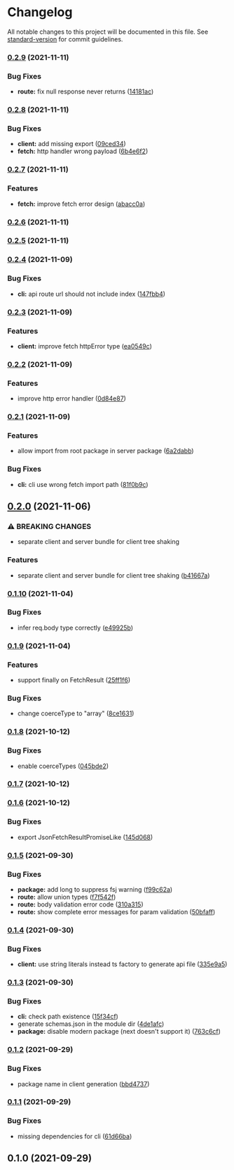 # Changelog

All notable changes to this project will be documented in this file. See [standard-version](https://github.com/conventional-changelog/standard-version) for commit guidelines.

### [0.2.9](https://github.com/ddadaal/next-typed-api-routes/compare/v0.2.8...v0.2.9) (2021-11-11)


### Bug Fixes

* **route:** fix null response never returns ([14181ac](https://github.com/ddadaal/next-typed-api-routes/commit/14181ac70129e6cec5bbb8df4ceef921a41d66de))

### [0.2.8](https://github.com/ddadaal/next-typed-api-routes/compare/v0.2.7...v0.2.8) (2021-11-11)


### Bug Fixes

* **client:** add missing export ([09ced34](https://github.com/ddadaal/next-typed-api-routes/commit/09ced34dbbd24255b65d5af0007eab20977daed5))
* **fetch:** http handler wrong payload ([6b4e6f2](https://github.com/ddadaal/next-typed-api-routes/commit/6b4e6f27392af01632c55f65c1f85c5a294a902d))

### [0.2.7](https://github.com/ddadaal/next-typed-api-routes/compare/v0.2.6...v0.2.7) (2021-11-11)


### Features

* **fetch:** improve fetch error design ([abacc0a](https://github.com/ddadaal/next-typed-api-routes/commit/abacc0aa6247224f45fc06a3960d287ca9be6be6))

### [0.2.6](https://github.com/ddadaal/next-typed-api-routes/compare/v0.2.5...v0.2.6) (2021-11-11)

### [0.2.5](https://github.com/ddadaal/next-typed-api-routes/compare/v0.2.4...v0.2.5) (2021-11-11)

### [0.2.4](https://github.com/ddadaal/next-typed-api-routes/compare/v0.2.3...v0.2.4) (2021-11-09)


### Bug Fixes

* **cli:** api route url should not include index ([147fbb4](https://github.com/ddadaal/next-typed-api-routes/commit/147fbb4882018fa57a57f757cb7e23185f7a398f))

### [0.2.3](https://github.com/ddadaal/next-typed-api-routes/compare/v0.2.2...v0.2.3) (2021-11-09)


### Features

* **client:** improve fetch httpError type ([ea0549c](https://github.com/ddadaal/next-typed-api-routes/commit/ea0549cda452a671a13f1389cb4790e2a7f61f9b))

### [0.2.2](https://github.com/ddadaal/next-typed-api-routes/compare/v0.2.1...v0.2.2) (2021-11-09)


### Features

* improve http error handler ([0d84e87](https://github.com/ddadaal/next-typed-api-routes/commit/0d84e8762a1798a8ed044eeeb46f93107e410532))

### [0.2.1](https://github.com/ddadaal/next-typed-api-routes/compare/v0.2.0...v0.2.1) (2021-11-09)


### Features

* allow import from root package in server package ([6a2dabb](https://github.com/ddadaal/next-typed-api-routes/commit/6a2dabbfeeae22249fb561971f1a0cd337216a02))


### Bug Fixes

* **cli:** cli use wrong fetch import path ([81f0b9c](https://github.com/ddadaal/next-typed-api-routes/commit/81f0b9c845a11a3d04722acda46eb97b7405f8ef))

## [0.2.0](https://github.com/ddadaal/next-typed-api-routes/compare/v0.1.10...v0.2.0) (2021-11-06)


### ⚠ BREAKING CHANGES

* separate client and server bundle for client tree shaking

### Features

* separate client and server bundle for client tree shaking ([b41667a](https://github.com/ddadaal/next-typed-api-routes/commit/b41667a01de7234158fdca2ebdc3345c84aad407))

### [0.1.10](https://github.com/ddadaal/next-typed-api-routes/compare/v0.1.9...v0.1.10) (2021-11-04)


### Bug Fixes

* infer req.body type correctly ([e49925b](https://github.com/ddadaal/next-typed-api-routes/commit/e49925b78a8ea2b857e78951de11810417b5d6ec))

### [0.1.9](https://github.com/ddadaal/next-typed-api-routes/compare/v0.1.8...v0.1.9) (2021-11-04)


### Features

* support finally on FetchResult ([25ff1f6](https://github.com/ddadaal/next-typed-api-routes/commit/25ff1f695485f79436ac75d6cb2d14fa8e3a1d8d))


### Bug Fixes

* change coerceType to "array" ([8ce1631](https://github.com/ddadaal/next-typed-api-routes/commit/8ce1631fd9c589785db56de32b15c23e05c73d99))

### [0.1.8](https://github.com/ddadaal/next-typed-api-routes/compare/v0.1.7...v0.1.8) (2021-10-12)


### Bug Fixes

* enable coerceTypes ([045bde2](https://github.com/ddadaal/next-typed-api-routes/commit/045bde2fc2c006c5fe732abbd32715ac73d36f5e))

### [0.1.7](https://github.com/ddadaal/next-typed-api-routes/compare/v0.1.6...v0.1.7) (2021-10-12)

### [0.1.6](https://github.com/ddadaal/next-typed-api-routes/compare/v0.1.5...v0.1.6) (2021-10-12)


### Bug Fixes

* export JsonFetchResultPromiseLike ([145d068](https://github.com/ddadaal/next-typed-api-routes/commit/145d06851c7ae8ba7c8e34756c5fa47b17e7742e))

### [0.1.5](https://github.com/ddadaal/next-typed-api-routes/compare/v0.1.4...v0.1.5) (2021-09-30)


### Bug Fixes

* **package:** add long to suppress fsj warning ([f99c62a](https://github.com/ddadaal/next-typed-api-routes/commit/f99c62aca12ef6c7701cd62f59f96230cf604ec4))
* **route:** allow union types ([f7f542f](https://github.com/ddadaal/next-typed-api-routes/commit/f7f542f7f6ceacb52461b5231933deac5b9d947c))
* **route:** body validation error code ([310a315](https://github.com/ddadaal/next-typed-api-routes/commit/310a3153d238f3abff3f10da71dc79bc40a3eacb))
* **route:** show complete error messages for param validation ([50bfaff](https://github.com/ddadaal/next-typed-api-routes/commit/50bfaff62bf7e0d1cec9b89c1470f65c61ed26c2))

### [0.1.4](https://github.com/ddadaal/next-typed-api-routes/compare/v0.1.3...v0.1.4) (2021-09-30)


### Bug Fixes

* **client:** use string literals instead ts factory to generate api file ([335e9a5](https://github.com/ddadaal/next-typed-api-routes/commit/335e9a5aac223894064e7db9ab247d333e226f79))

### [0.1.3](https://github.com/ddadaal/next-typed-api-routes/compare/v0.1.2...v0.1.3) (2021-09-30)


### Bug Fixes

* **cli:** check path existence ([15f34cf](https://github.com/ddadaal/next-typed-api-routes/commit/15f34cfe13a5f5dd4b8fc2d66314813130d702dd))
* generate schemas.json in the module dir ([4de1afc](https://github.com/ddadaal/next-typed-api-routes/commit/4de1afc63808f5676cc34907e174490cadf5e8b1))
* **package:** disable modern package (next doesn't support it) ([763c6cf](https://github.com/ddadaal/next-typed-api-routes/commit/763c6cf8b0e2338f2c3cc870118593a517787deb))

### [0.1.2](https://github.com/ddadaal/next-typed-api-routes/compare/v0.1.1...v0.1.2) (2021-09-29)


### Bug Fixes

* package name in client generation ([bbd4737](https://github.com/ddadaal/next-typed-api-routes/commit/bbd47372be0e77151d005a18c3934fb1781bf510))

### [0.1.1](https://github.com/ddadaal/next-typed-api-routes/compare/v0.1.0...v0.1.1) (2021-09-29)


### Bug Fixes

* missing dependencies for cli ([61d66ba](https://github.com/ddadaal/next-typed-api-routes/commit/61d66ba027166f202106c886c9334e2ba4574dde))

## 0.1.0 (2021-09-29)
